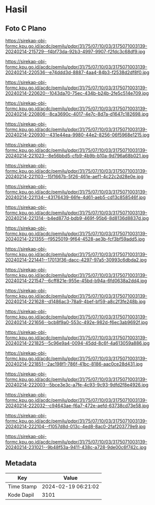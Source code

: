# Hasil

## Foto C Plano

https://sirekap-obj-formc.kpu.go.id/acdc/pemilu/pdpr/31/75/07/10/03/3175071003139-20240214-215729--f4bf73da-92b3-4997-9907-f2fdc3c68df9.jpg

https://sirekap-obj-formc.kpu.go.id/acdc/pemilu/pdpr/31/75/07/10/03/3175071003139-20240214-220536--e74ddd3d-8887-4aa4-84b3-f2538d2df8f0.jpg

https://sirekap-obj-formc.kpu.go.id/acdc/pemilu/pdpr/31/75/07/10/03/3175071003139-20240214-220620--1043da70-75ec-434b-b24b-2fe5c514e709.jpg

https://sirekap-obj-formc.kpu.go.id/acdc/pemilu/pdpr/31/75/07/10/03/3175071003139-20240214-220806--8ca3690c-4017-4e7c-8d7a-d1647c182698.jpg

https://sirekap-obj-formc.kpu.go.id/acdc/pemilu/pdpr/31/75/07/10/03/3175071003139-20240214-220930--431e44ea-9980-44e2-8256-06f5968e1215.jpg

https://sirekap-obj-formc.kpu.go.id/acdc/pemilu/pdpr/31/75/07/10/03/3175071003139-20240214-221023--8e56bbd5-cfb9-4b9b-b10a-9d796a68b021.jpg

https://sirekap-obj-formc.kpu.go.id/acdc/pemilu/pdpr/31/75/07/10/03/3175071003139-20240214-221103--15f1667b-5f26-461e-aef1-4c22c2d28e0e.jpg

https://sirekap-obj-formc.kpu.go.id/acdc/pemilu/pdpr/31/75/07/10/03/3175071003139-20240214-221134--43176439-66fe-4d61-aeb5-cd13c858546f.jpg

https://sirekap-obj-formc.kpu.go.id/acdc/pemilu/pdpr/31/75/07/10/03/3175071003139-20240214-221314--b4ed877d-bdb9-469f-95b6-8d8136d8837d.jpg

https://sirekap-obj-formc.kpu.go.id/acdc/pemilu/pdpr/31/75/07/10/03/3175071003139-20240214-221355--f9525019-9f64-4528-ae3b-fcf3bf59add5.jpg

https://sirekap-obj-formc.kpu.go.id/acdc/pemilu/pdpr/31/75/07/10/03/3175071003139-20240214-221441--17013f36-dacc-4297-97a5-30993c6dbda2.jpg

https://sirekap-obj-formc.kpu.go.id/acdc/pemilu/pdpr/31/75/07/10/03/3175071003139-20240214-221547--6cff821e-955e-45bd-b94a-6fd0638a2dd4.jpg

https://sirekap-obj-formc.kpu.go.id/acdc/pemilu/pdpr/31/75/07/10/03/3175071003139-20240214-221628--d1486ac3-78a9-4bef-bf59-a8c2f3fe248b.jpg

https://sirekap-obj-formc.kpu.go.id/acdc/pemilu/pdpr/31/75/07/10/03/3175071003139-20240214-221656--bcb8f9a0-553c-492e-982d-f6ec3ab9692f.jpg

https://sirekap-obj-formc.kpu.go.id/acdc/pemilu/pdpr/31/75/07/10/03/3175071003139-20240214-221825--5c96e9a4-0094-45dd-8c6f-4a613059a886.jpg

https://sirekap-obj-formc.kpu.go.id/acdc/pemilu/pdpr/31/75/07/10/03/3175071003139-20240214-221851--2ac198f1-786f-41bc-8186-aac0ce28d431.jpg

https://sirekap-obj-formc.kpu.go.id/acdc/pemilu/pdpr/31/75/07/10/03/3175071003139-20240214-222003--5bce3e3c-a7fe-4c93-9c93-9dfd2f8e4926.jpg

https://sirekap-obj-formc.kpu.go.id/acdc/pemilu/pdpr/31/75/07/10/03/3175071003139-20240214-222032--c94643ae-f6a7-472e-aefd-63738cd73e58.jpg

https://sirekap-obj-formc.kpu.go.id/acdc/pemilu/pdpr/31/75/07/10/03/3175071003139-20240214-222104--f1057d8d-013c-4ed8-8ac0-2faf203779e9.jpg

https://sirekap-obj-formc.kpu.go.id/acdc/pemilu/pdpr/31/75/07/10/03/3175071003139-20240214-231021--9b48f53a-9411-438c-a728-9de00c6f742c.jpg


## Metadata

| Key        | Value               |
| ---------- | ------------------- |
| Time Stamp | 2024-02-19 06:21:02 |
| Kode Dapil | 3101                |



